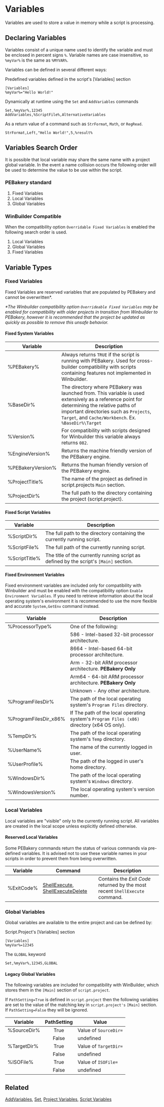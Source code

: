 # Variables

Variables are used to store a value in memory while a script is processing.

## Declaring Variables

Variables consist of a unique name used to identify the variable and must be enclosed in percent signs `%`. Variable names are case insensitive, so `%myVar%` is the same as `%MYVAR%`.

Variables can be defined in several different ways:

Predefined variables defined in the script's [Variables] section

```pebakery
[Variables]
%myVar%="Hello World!"
```

Dynamically at runtime using the `Set` and `AddVariables` commands

```pebakery
Set,%myVar%,12345
AddVariables,%ScriptFile%,AlternativeVariables
```

As a return value of a command such as `StrFormat`, `Math`, or `RegRead`.

```pebakery
StrFormat,Left,"Hello World!",5,%result%
```

## Variables Search Order

It is possible that local variable may share the same name with a project global variable. In the event a name collision occurs the following order will be used to determine the value to be use within the script.

### PEBakery standard

1. Fixed Variables
1. Local Variables
1. Global Variables

### WinBuilder Compatible

When the compatibility option `Overridable Fixed Variables` is enabled the following search order is used.

1. Local Variables
1. Global Variables
1. Fixed Variables

## Variable Types

### Fixed Variables

Fixed Variables are reserved variables that are populated by PEBakery and cannot be overwritten*.

_*The Winbuilder compatibility option `Overrideable Fixed Variables` may be enabled for compatibility with older projects in transition from Winbuilder to PEBakery, however it is recommended that the project be updated as quickly as possible to remove this unsafe behavior._

#### Fixed System Variables

| Variable | Description |
| --- | --- |
| %PEBakery% | Always returns `TRUE` if the script is running with PEBakery. Used for cross-builder compatibility with scripts containing features not implemented in Winbuilder.  |
| %BaseDir% | The directory where PEBakery was launched from. This variable is used extensively as a reference point for determining the relative paths of important directories such as  `Projects`, `Target`, and `Cache/Workbench`. Ex. `%BaseDir%\Target` |
| %Version% | For compatibility with scripts designed for Winbuilder this variable always returns `082`. |
| %EngineVersion% | Returns the machine friendly version of the PEBakery engine. |
| %PEBakeryVersion% | Returns the human friendly version of the PEBakery engine. |
| %ProjectTitle% | The name of the project as defined in script.projects `Main` section. |
| %ProjectDir% | The full path to the directory containing the project (script.project). |

#### Fixed Script Variables

| Variable | Description |
| --- | --- |
| %ScriptDir% | The full path to the directory containing the currently running script. |
| %ScriptFile% | The full path of the currently running script. |
| %ScriptTitle% | The title of the currently running script as defined by the script's `[Main]` section. |

#### Fixed Environment Variables

Fixed environment variables are included only for compatibility with Winbuilder and must be enabled with the compatibility option `Enable Environment Variables`. If you need to retrieve information about the local operating system's environment it is recommended to use the more flexible and accurate `System,GetEnv` command instead.

| Variable | Description |
| --- | --- |
| %ProcessorType% | One of the following: |
|| 586 - Intel-based 32-bit processor architecture. |
|| 8664 - Intel-based 64-bit processor architecture. |
|| Arm - 32-bit ARM processor architecture. **PEBakery Only** |
|| Arm64 - 64-bit ARM processor architecture. **PEBakery Only** |
|| Unknown - Any other architecture. |
| %ProgramFilesDir% | The path of the local operating system's `Program Files` directory. |
| %ProgramFilesDir_x86% | If The path of the local operating system's `Program Files (x86)` directory (x64 OS only). |
| %TempDir% | The path of the local operating system's `Temp` directory. |
| %UserName% | The name of the currently logged in user. |
| %UserProfile% | The path of the logged in user's home directory. |
| %WindowsDir% | The path of the local operating system's `Windows` directory. |
| %WindowsVersion% | The local operating system's version number. |

### Local Variables

Local variables are "visible" only to the currently running script. All variables are created in the local scope unless explicitly defined otherwise.

#### Reserved Local Variables

Some PEBakery commands return the status of various commands via pre-defined variables. It is advised not to use these variable names in your scripts in order to prevent them from being overwritten.

| Variable | Command | Description |
| --- | --- | --- |
| %ExitCode% | [ShellExecute](../Commands/System/ShellExecute.md), [ShellExecuteDelete](../Commands/System/ShellExecuteDelete.md) | Contains the *Exit Code* returned by the most recent `ShellExecute` command. |

### Global Variables

Global variables are available to the entire project and can be defined by:

Script.Project's [Variables] section

```pebakery
[Variables]
%myVar%=12345
```

The `GLOBAL` keyword

```pebakery
Set,%myVar%,12345,GLOBAL
```

#### Legacy Global Variables

The following variables are included for compatibility with WinBuilder, which stores them in the `[Main]` section of `script.project`.

If `PathSetting=True` is defined in `script.project` then the following variables are set to the value of the matching key in `script.project's` `[Main]` section. If `PathSetting=False` they will be ignored.

| Variable | PathSetting | Value |
| --- | :---: | --- |
| %SourceDir% | True | Value of `SourceDir=` |
| | False | undefined |
| %TargetDir% | True | Value of `TargetDir=` |
| | False | undefined
| %ISOFile% | True | Value of `ISOFile=` |
| | False | undefined |

## Related

[AddVariables](../Commands/Control/AddVariables.md), [Set](../Commands/Control/Set.md), [Project Variables](../Projects/ProjectVariables.md), [Script Variables](../Projects/ScriptVariables.md)